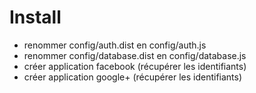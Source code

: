 # Install

* renommer config/auth.dist en config/auth.js
* renommer config/database.dist en config/database.js
* créer application facebook (récupérer les identifiants)
* créer application google+ (récupérer les identifiants)